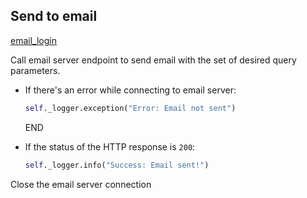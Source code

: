 ## Send to email

  [email_login](email_login.md)
  
Call email server endpoint to send email with the set of desired query parameters.

* If there's an error while connecting to email server:
  ```python
  self._logger.exception("Error: Email not sent")
  ```
  END

* If the status of the HTTP response is `200`:
  ```python
  self._logger.info("Success: Email sent!")
  ```

Close the email server connection